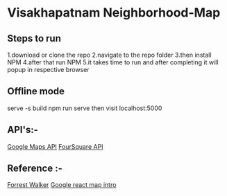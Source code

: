 # Visakhapatnam Neighborhood-Map

## Steps to run
1.download or clone the repo
2.navigate to the repo folder
3.then install NPM
4.after that run NPM
5.it takes time to run and after completing it will popup in respective browser

## Offline mode
serve -s build
npm run serve
then visit localhost:5000

## API's:-
[Google Maps API](https://developers.google.com/maps/documentation/javascript/tutorial)
[FourSquare API](https://developer.foursquare.com/docs/api/venues/details)

## Reference :-
[Forrest Walker](https://www.youtube.com/watch?v=ktc8Gp9jD1k&list=PL4rQq4MQP1crXuPtruu_eijgOUUXhcUCP)
[Google react map intro](https://tomchentw.github.io/react-google-maps/)
